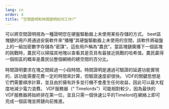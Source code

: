```yaml
---
lang: cn
order: 4
title: “空間證明和時間證明如何工作?”
---
```


可以將空間證明視為一種證明您在硬盤驅動器上未使用某些存儲的方式。 beet區塊鏈的用戶將通過安裝軟件來“播種”其硬盤驅動器上未使用的空間，該軟件將磁盤上的一組加密數字存儲為“密謀”。這些用戶稱為“農民”。當區塊鏈廣播下一個區塊的挑戰時，農民可以掃描其地塊以查看其是否具有最接近挑戰的哈希值。農民贏得一個街區的概率是農民佔整個網絡的總空間的百分比。

時間證明要求在塊之間經過一小段時間。時間證明是通過可驗證的延遲功能實現的，該功能需要花費一定的時間來計算，但驗證速度卻很快。 VDF的關鍵思想是它們需要順序計算，並且由於擁有許多並行機不會產生任何收益，因此可以最大程度地減少電力浪費。 VDF服務器（“ Timelords”）可能相對較少，因為最快的VDF服務器將始終排在第一位，並且只需一個快速公平的Timelord在網絡上即可完成一個區塊並將鏈向前推進。
